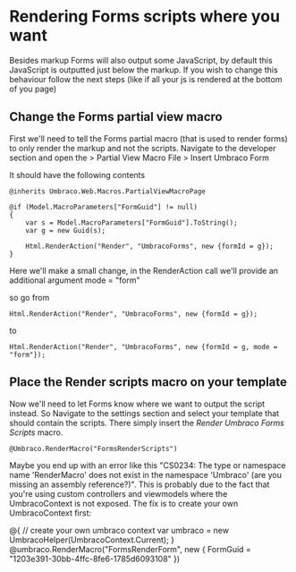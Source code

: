 # Rendering Forms scripts where you want
Besides markup Forms will also output some JavaScript, by default this JavaScript is outputted just below the markup. If you wish to change this behaviour follow the next steps (like if all your js is rendered at the bottom of you page)

## Change the Forms partial view macro
First we'll need to tell the Forms partial macro (that is used to render forms) to only render the markup and not the scripts. Navigate to the developer section and open the > Partial View Macro File > Insert Umbraco Form

It should have the following contents 

	@inherits Umbraco.Web.Macros.PartialViewMacroPage
		
	@if (Model.MacroParameters["FormGuid"] != null)
	{
		var s = Model.MacroParameters["FormGuid"].ToString();
		var g = new Guid(s);
		
		Html.RenderAction("Render", "UmbracoForms", new {formId = g});
	}

Here we'll make a small change, in the RenderAction call we'll provide an additional argument mode = "form"

so go from

	Html.RenderAction("Render", "UmbracoForms", new {formId = g});	

to
	
	Html.RenderAction("Render", "UmbracoForms", new {formId = g, mode = "form"});

## Place the Render scripts macro on your template

Now we'll need to let Forms know where we want to output the script instead. So Navigate to the settings section and select  your template that should contain the scripts. There simply insert the *Render Umbraco Forms Scripts* macro.

	@Umbraco.RenderMacro("FormsRenderScripts")

Maybe you end up with an error like this "CS0234: The type or namespace name 'RenderMacro' does not exist in the namespace 'Umbraco' (are you missing an assembly reference?)". This is probably due to the fact that you're using custom controllers and viewmodels where the UmbracoContext is not exposed. The fix is to create your own UmbracoContext first:

@{
    // create your own umbraco context
    var umbraco = new UmbracoHelper(UmbracoContext.Current);
}
@umbraco.RenderMacro("FormsRenderForm", new { FormGuid = "1203e391-30bb-4ffc-8fe6-1785d6093108" })
